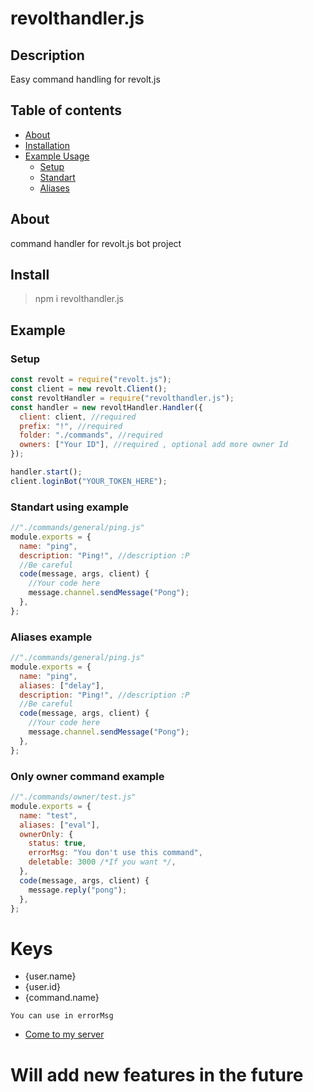 # revolthandler.js

## Description

Easy command handling for revolt.js

## Table of contents

- [About](#about)
- [Installation](#install)
- [Example Usage](#example)
  - [Setup](#setup)
  - [Standart](#standart-using-example)
  - [Aliases](#aliases-example)

## About

command handler for revolt.js bot project

## Install

> npm i revolthandler.js

## Example

### Setup

```js
const revolt = require("revolt.js");
const client = new revolt.Client();
const revoltHandler = require("revolthandler.js");
const handler = new revoltHandler.Handler({
  client: client, //required
  prefix: "!", //required
  folder: "./commands", //required
  owners: ["Your ID"], //required , optional add more owner Id
});

handler.start();
client.loginBot("YOUR_TOKEN_HERE");
```

### Standart using example

```js
//"./commands/general/ping.js"
module.exports = {
  name: "ping",
  description: "Ping!", //description :P
  //Be careful
  code(message, args, client) {
    //Your code here
    message.channel.sendMessage("Pong");
  },
};
```

### Aliases example

```js
//"./commands/general/ping.js"
module.exports = {
  name: "ping",
  aliases: ["delay"],
  description: "Ping!", //description :P
  //Be careful
  code(message, args, client) {
    //Your code here
    message.channel.sendMessage("Pong");
  },
};
```

### Only owner command example

```js
//"./commands/owner/test.js"
module.exports = {
  name: "test",
  aliases: ["eval"],
  ownerOnly: {
    status: true,
    errorMsg: "You don't use this command",
    deletable: 3000 /*If you want */,
  },
  code(message, args, client) {
    message.reply("pong");
  },
};
```
# Keys
- {user.name}
- {user.id}
- {command.name}

```You can use in errorMsg```

- [Come to my server](https://rvlt.gg/zrmFWtJz)

# Will add new features in the future